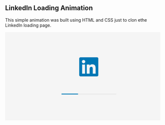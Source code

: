 ## LinkedIn Loading Animation

This simple animation was built using HTML and CSS just to clon ethe LinkedIn loading page.

![Preview](linkedin.PNG)
